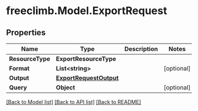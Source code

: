 # freeclimb.Model.ExportRequest

## Properties

Name | Type | Description | Notes
------------ | ------------- | ------------- | -------------
**ResourceType** | **ExportResourceType** |  | 
**Format** | **List&lt;string&gt;** |  | [optional] 
**Output** | [**ExportRequestOutput**](ExportRequestOutput.md) |  | 
**Query** | **Object** |  | [optional] 

[[Back to Model list]](../README.md#documentation-for-models) [[Back to API list]](../README.md#documentation-for-api-endpoints) [[Back to README]](../README.md)


